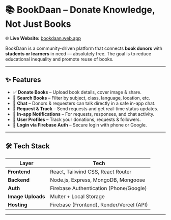 # 📚 BookDaan – Donate Knowledge, Not Just Books

🌐 **Live Website:** [bookdaan.web.app](https://bookdaan.web.app)

BookDaan is a community-driven platform that connects **book donors** with **students or learners** in need — absolutely free. The goal is to reduce educational inequality and promote reuse of books.

---

## ✨ Features

- ✅ **Donate Books** – Upload book details, cover image & share.
- 🔎 **Search Books** – Filter by subject, class, language, location, etc.
- 💬 **Chat** – Donors & requesters can talk directly in a safe in-app chat.
- 📩 **Request & Track** – Send requests and get real-time status updates.
- 🔔 **In-app Notifications** – For requests, responses, and chat activity.
- 👤 **User Profiles** – Track your donations, requests & followers.
- 🔐 **Login via Firebase Auth** – Secure login with phone or Google.

---

## 🛠️ Tech Stack

| Layer       | Tech                                     |
|-------------|------------------------------------------|
| **Frontend**| React, Tailwind CSS, React Router        |
| **Backend** | Node.js, Express, MongoDB, Mongoose      |
| **Auth**    | Firebase Authentication (Phone/Google)   |
| **Image Uploads** | Multer + Local Storage              |
| **Hosting** | Firebase (Frontend), Render/Vercel (API) |

---
